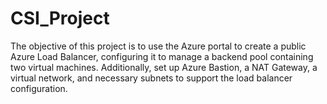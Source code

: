 # CSI_Project
The objective of this project is to use the Azure portal to create a public Azure Load Balancer, configuring it to manage a backend pool containing two virtual machines. Additionally, set up Azure Bastion, a NAT Gateway, a virtual network, and necessary subnets to support the load balancer configuration.​
